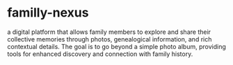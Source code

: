 # familly-nexus
a digital platform that allows family members to explore and share their collective memories through photos, genealogical information, and rich contextual details.  The goal is to go beyond a simple photo album, providing tools for enhanced discovery and connection with family history.
